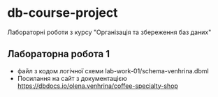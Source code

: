 # db-course-project
Лабораторні роботи з курсу "Організація та збереження баз даних"

## Лабораторна робота 1

- файл з кодом логічної схеми lab-work-01/schema-venhrina.dbml
- Посилання на сайт з документацією https://dbdocs.io/olena.venhrina/coffee-specialty-shop
